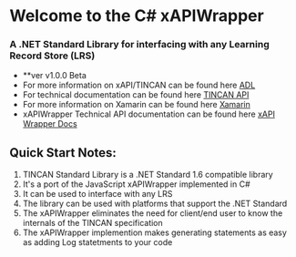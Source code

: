
# Welcome to the C# xAPIWrapper
### A .NET Standard Library for interfacing with any Learning Record Store (LRS)
- **ver v1.0.0 Beta
- For more information on xAPI/TINCAN can be found here [ADL](https://www.adlnet.gov/adl-research/performance-tracking-analysis/experience-api/)
- For technical documentation can be found here [TINCAN API](http://tincanapi.com/)
- For more information on Xamarin can be found here [Xamarin](http://www.xamarin.com/)
- xAPIWrapper Technical API documentation can be found here [xAPI Wrapper Docs](http://xapi.iworktech.com/index.html)

## Quick Start Notes:
1. TINCAN Standard Library is a .NET Standard 1.6 compatible library
2. It's a port of the JavaScript xAPIWrapper implemented in C#
3. It can be used to interface with any LRS
4. The library can be used with platforms that support the .NET Standard
5. The xAPIWrapper eliminates the need for client/end user to know the internals of the TINCAN specification
6. The xAPIWrapper implemention makes generating statements as easy as adding Log statetments to your code
